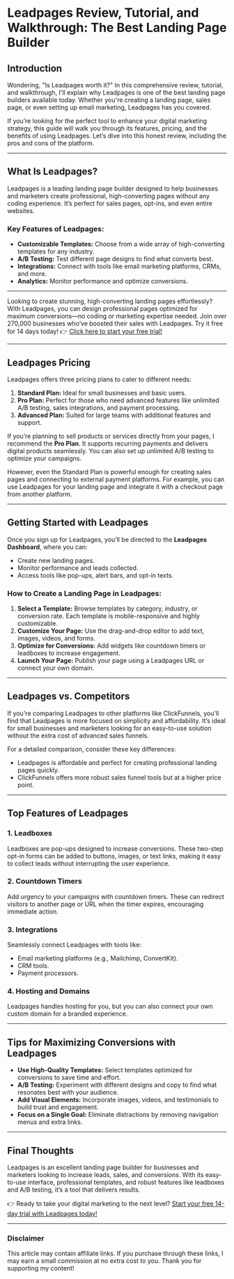 # Leadpages Review, Tutorial, and Walkthrough: The Best Landing Page Builder

## Introduction

Wondering, "Is Leadpages worth it?" In this comprehensive review, tutorial, and walkthrough, I'll explain why Leadpages is one of the best landing page builders available today. Whether you're creating a landing page, sales page, or even setting up email marketing, Leadpages has you covered.

If you’re looking for the perfect tool to enhance your digital marketing strategy, this guide will walk you through its features, pricing, and the benefits of using Leadpages. Let’s dive into this honest review, including the pros and cons of the platform.

---

## What Is Leadpages?

Leadpages is a leading landing page builder designed to help businesses and marketers create professional, high-converting pages without any coding experience. It’s perfect for sales pages, opt-ins, and even entire websites.

### Key Features of Leadpages:

- **Customizable Templates:** Choose from a wide array of high-converting templates for any industry.
- **A/B Testing:** Test different page designs to find what converts best.
- **Integrations:** Connect with tools like email marketing platforms, CRMs, and more.
- **Analytics:** Monitor performance and optimize conversions.

---

Looking to create stunning, high-converting landing pages effortlessly? With Leadpages, you can design professional pages optimized for maximum conversions—no coding or marketing expertise needed. Join over 270,000 businesses who’ve boosted their sales with Leadpages. Try it free for 14 days today! 👉 [Click here to start your free trial!](https://bit.ly/LEadPages)

---

## Leadpages Pricing

Leadpages offers three pricing plans to cater to different needs:

1. **Standard Plan:** Ideal for small businesses and basic users.
2. **Pro Plan:** Perfect for those who need advanced features like unlimited A/B testing, sales integrations, and payment processing.
3. **Advanced Plan:** Suited for large teams with additional features and support.

If you’re planning to sell products or services directly from your pages, I recommend the **Pro Plan**. It supports recurring payments and delivers digital products seamlessly. You can also set up unlimited A/B testing to optimize your campaigns.

However, even the Standard Plan is powerful enough for creating sales pages and connecting to external payment platforms. For example, you can use Leadpages for your landing page and integrate it with a checkout page from another platform.

---

## Getting Started with Leadpages

Once you sign up for Leadpages, you’ll be directed to the **Leadpages Dashboard**, where you can:

- Create new landing pages.
- Monitor performance and leads collected.
- Access tools like pop-ups, alert bars, and opt-in texts.

### How to Create a Landing Page in Leadpages:

1. **Select a Template:** Browse templates by category, industry, or conversion rate. Each template is mobile-responsive and highly customizable.
2. **Customize Your Page:** Use the drag-and-drop editor to add text, images, videos, and forms.
3. **Optimize for Conversions:** Add widgets like countdown timers or leadboxes to increase engagement.
4. **Launch Your Page:** Publish your page using a Leadpages URL or connect your own domain.

---

## Leadpages vs. Competitors

If you're comparing Leadpages to other platforms like ClickFunnels, you'll find that Leadpages is more focused on simplicity and affordability. It’s ideal for small businesses and marketers looking for an easy-to-use solution without the extra cost of advanced sales funnels.

For a detailed comparison, consider these key differences:

- Leadpages is affordable and perfect for creating professional landing pages quickly.
- ClickFunnels offers more robust sales funnel tools but at a higher price point.

---

## Top Features of Leadpages

### 1. **Leadboxes**
Leadboxes are pop-ups designed to increase conversions. These two-step opt-in forms can be added to buttons, images, or text links, making it easy to collect leads without interrupting the user experience.

### 2. **Countdown Timers**
Add urgency to your campaigns with countdown timers. These can redirect visitors to another page or URL when the timer expires, encouraging immediate action.

### 3. **Integrations**
Seamlessly connect Leadpages with tools like:

- Email marketing platforms (e.g., Mailchimp, ConvertKit).
- CRM tools.
- Payment processors.

### 4. **Hosting and Domains**
Leadpages handles hosting for you, but you can also connect your own custom domain for a branded experience.

---

## Tips for Maximizing Conversions with Leadpages

- **Use High-Quality Templates:** Select templates optimized for conversions to save time and effort.
- **A/B Testing:** Experiment with different designs and copy to find what resonates best with your audience.
- **Add Visual Elements:** Incorporate images, videos, and testimonials to build trust and engagement.
- **Focus on a Single Goal:** Eliminate distractions by removing navigation menus and extra links.

---

## Final Thoughts

Leadpages is an excellent landing page builder for businesses and marketers looking to increase leads, sales, and conversions. With its easy-to-use interface, professional templates, and robust features like leadboxes and A/B testing, it’s a tool that delivers results.

👉 Ready to take your digital marketing to the next level? [Start your free 14-day trial with Leadpages today!](https://bit.ly/LEadPages)

---

### Disclaimer
This article may contain affiliate links. If you purchase through these links, I may earn a small commission at no extra cost to you. Thank you for supporting my content!
